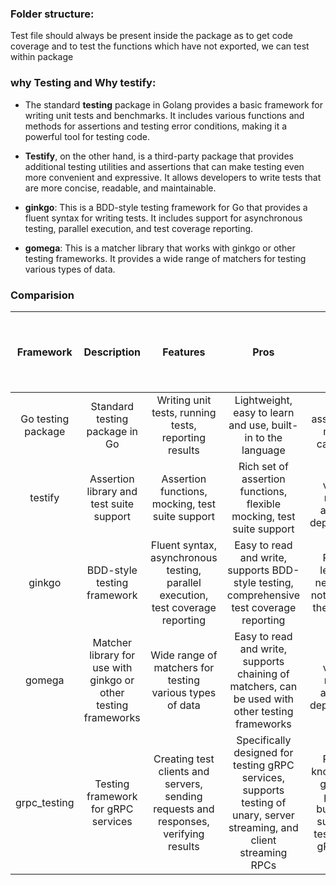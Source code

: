 ### Folder structure:

Test file should always be present inside the package as to get code coverage and to test the functions which have not exported, we can test within package

### why Testing and Why testify:

- The standard **testing** package in Golang provides a basic framework for writing unit tests and benchmarks. It includes various functions and methods for assertions and testing error conditions, making it a powerful tool for testing code.

- **Testify**, on the other hand, is a third-party package that provides additional testing utilities and assertions that can make testing even more convenient and expressive. It allows developers to write tests that are more concise, readable, and maintainable.

- **ginkgo**: This is a BDD-style testing framework for Go that provides a fluent syntax for writing tests. It includes support for asynchronous testing, parallel execution, and test coverage reporting.

- **gomega**: This is a matcher library that works with ginkgo or other testing frameworks. It provides a wide range of matchers for testing various types of data.

### Comparision

|     Framework      |                           Description                           |                                       Features                                       |                                                          Pros                                                           |                                          Cons                                           | GitHub Stars (Till 28 April 2023) |  Popularity  | Developer-Friendly | Documentation |  License   | Testing Speed | Testing Scalability | Testing Security |
| :----------------: | :-------------------------------------------------------------: | :----------------------------------------------------------------------------------: | :---------------------------------------------------------------------------------------------------------------------: | :-------------------------------------------------------------------------------------: | :-------------------------------: | :----------: | :----------------: | :-----------: | :--------: | :-----------: | :-----------------: | :--------------: |
| Go testing package |                 Standard testing package in Go                  |                 Writing unit tests, running tests, reporting results                 |                              Lightweight, easy to learn and use, built-in to the language                               |                       Limited assertion and mocking capabilities                        |                N/A                | Very popular |        Yes         |     Good      | BSD-style  |     Fast      |      Scalable       |       Good       |
|      testify       |            Assertion library and test suite support             |                   Assertion functions, mocking, test suite support                   |                          Rich set of assertion functions, flexible mocking, test suite support                          |                    Can be verbose, requires additional dependencies                     |               19.5k               | Very popular |        Yes         |     Good      |    MIT     |     Fast      |      Scalable       |       Good       |
|       ginkgo       |                   BDD-style testing framework                   |   Fluent syntax, asynchronous testing, parallel execution, test coverage reporting   |                Easy to read and write, supports BDD-style testing, comprehensive test coverage reporting                |              Requires learning a new syntax, not built-in to the language               |               7.1k                |   Popular    |        Yes         |     Good      |    MIT     |     Fast      |      Scalable       |       Good       |
|       gomega       | Matcher library for use with ginkgo or other testing frameworks |               Wide range of matchers for testing various types of data               |            Easy to read and write, supports chaining of matchers, can be used with other testing frameworks             |                    Can be verbose, requires additional dependencies                     |               1.9k                |   Popular    |        Yes         |     Good      |    MIT     |     Fast      |      Scalable       |       Good       |
|    grpc_testing    |               Testing framework for gRPC services               | Creating test clients and servers, sending requests and responses, verifying results | Specifically designed for testing gRPC services, supports testing of unary, server streaming, and client streaming RPCs | Requires knowledge of gRPC and protocol buffers, not suitable for testing non-gRPC code |                N/A                |    Niche     |         No         |     Good      | Apache 2.0 |     Fast      |      Scalable       |       Good       |
